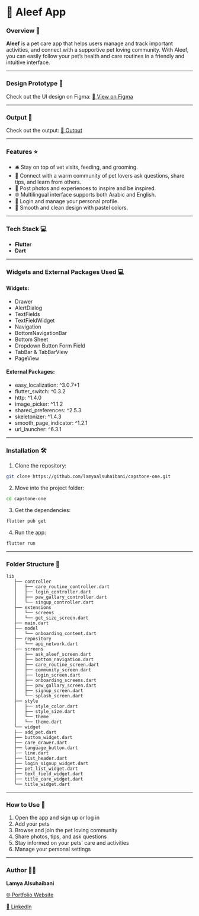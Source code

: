 # 🐾 Aleef App

### Overview 👀

**Aleef** is a pet care app that helps users manage and track important activities, and connect with a supportive pet loving community. With Aleef, you can easily follow your pet’s health and care routines in a friendly and intuitive interface.

---

### Design Prototype 🎨

Check out the UI design on Figma:
[🔗 View on Figma](https://www.figma.com/design/60qhAqRYaEG90GJyA00o0y/Aleef?node-id=0-1&t=IPXyBe7buWzmKmKH-1)

---

### Output 📱
Check out the output:
[📱 Output](https://drive.google.com/file/d/1PF7rOwChVZ7dxLcoZCjq1HqDEiC1VkxR/view)


---

### Features ⭐️

- 🛎️ Stay on top of vet visits, feeding, and grooming.
- 👥 Connect with a warm community of pet lovers ask questions, share tips, and learn from others.
- 📸 Post photos and experiences to inspire and be inspired.
- 🌐 Multilingual interface supports both Arabic and English.
- 👤 Login and manage your personal profile.
- 🎨 Smooth and clean design with pastel colors.

---

### Tech Stack 💻

- **Flutter**
- **Dart**

---

### Widgets and External Packages Used 💻

#### Widgets:

- Drawer
- AlertDialog
- TextFields
- TextFieldWidget
- Navigation
- BottomNavigationBar
- Bottom Sheet
- Dropdown Button Form Field
- TabBar & TabBarView
- PageView

#### External Packages:

- easy_localization: ^3.0.7+1
- flutter_switch: ^0.3.2
- http: ^1.4.0
- image_picker: ^1.1.2
- shared_preferences: ^2.5.3
- skeletonizer: ^1.4.3
- smooth_page_indicator: ^1.2.1
- url_launcher: ^6.3.1

---

### Installation 🛠️

1. Clone the repository:

```bash
git clone https://github.com/lamyaalsuhaibani/capstone-one.git 
```
2. Move into the project folder:

```bash
cd capstone-one
```
3. Get the dependencies:

```bash
flutter pub get
```
4. Run the app:

```bash
flutter run
```
---

### Folder Structure 🔨
```
lib
   ├── controller
   │   ├── care_routine_controller.dart
   │   ├── login_controller.dart
   │   ├── paw_gallary_controller.dart
   │   └── singup_controller.dart
   ├── extensions
   │   └── screens
   │   └── get_size_screen.dart
   ├── main.dart
   ├── model
   │   └── onboarding_content.dart
   ├── repository
   │   └── api_network.dart
   ├── screens
   │   ├── ask_aleef_screen.dart
   │   ├── bottom_navigation.dart
   │   ├── care_routine_screen.dart
   │   ├── community_screen.dart
   │   ├── login_screen.dart
   │   ├── onboarding_screens.dart
   │   ├── paw_gallary_screen.dart
   │   ├── signup_screen.dart
   │   └── splash_screen.dart
   ├── style
   │   ├── style_color.dart
   │   ├── style_size.dart
   │   └── theme
   │   └── theme.dart
   └── widget
   ├── add_pet.dart
   ├── buttom_widget.dart
   ├── care_drawer.dart
   ├── language_button.dart
   ├── line.dart
   ├── list_header.dart
   ├── login_signup_widget.dart
   ├── pet_list_widget.dart
   ├── text_field_widget.dart
   ├── title_care_widget.dart
   └── title_widget.dart
```
---

### How to Use 📲

1. Open the app and sign up or log in
2. Add your pets
3. Browse and join the pet loving community
4. Share photos, tips, and ask questions
5. Stay informed on your pets' care and activities
6. Manage your personal settings

---

### Author 👩‍💻

**Lamya Alsuhaibani**

[🌐 Portfolio Website](https://picayune-mouth-ade.notion.site/Lamya-Alsuhaibani-310c29eda5ba40638fa895968d3f630d)

[💼 LinkedIn](https://www.linkedin.com/in/lamya-a-alsuhaibani/)

